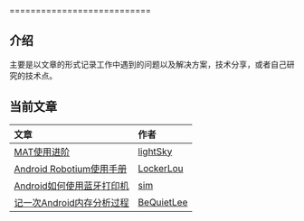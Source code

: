 
===========================

## 介绍  
主要是以文章的形式记录工作中遇到的问题以及解决方案，技术分享，或者自己研究的技术点。

## 当前文章  
文章 | 作者 | 
:--|:-- |
[MAT使用进阶](https://github.com/Androooid/treasure/blob/master/source/lightsky/posts/mat_usage.md) | [lightSky](https://github.com/lightSky) |
[Android Robotium使用手册](https://github.com/Androooid/treasure/blob/master/source/lockerlou/posts/android_robotium.md) | [LockerLou](https://github.com/Locker-Lou) |
[Android如何使用蓝牙打印机](https://github.com/Androooid/treasure/blob/master/source/sim/posts/btPrint.md) | [sim](https://github.com/grushy) |
[记一次Android内存分析过程](https://github.com/Androooid/treasure/blob/master/source/bequietlee/posts/high_memory_analyze.md) | [BeQuietLee](https://github.com/bequietlee) |


